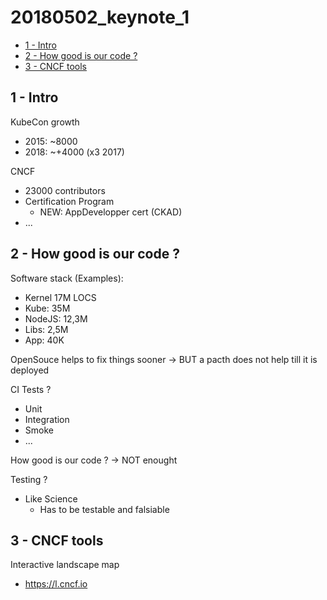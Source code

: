 # 20180502_keynote_1

<!-- MarkdownTOC -->

- [1 - Intro](#1---intro)
- [2 - How good is our code ?](#2---how-good-is-our-code-)
- [3 - CNCF tools](#3---cncf-tools)

<!-- /MarkdownTOC -->




## 1 - Intro

KubeCon growth
* 2015: ~8000
* 2018: ~+4000 (x3 2017)

CNCF
* 23000 contributors
* Certification Program
  + NEW: AppDevelopper cert (CKAD)
* ...



## 2 - How good is our code ?

Software stack (Examples):
* Kernel 17M LOCS
* Kube: 35M
* NodeJS: 12,3M
* Libs: 2,5M
* App: 40K

OpenSouce helps to fix things sooner
-> BUT a pacth does not help till it is deployed

CI Tests ?
* Unit
* Integration
* Smoke
* ...

How good is our code ?
-> NOT enought

Testing ?
* Like Science
  - Has to be testable and falsiable



## 3 - CNCF tools

Interactive landscape map
* https://l.cncf.io


